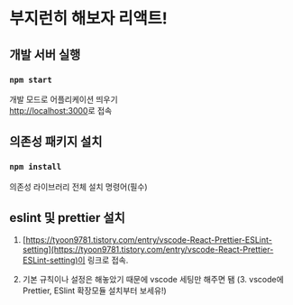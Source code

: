 # 부지런히 해보자 리액트!

## 개발 서버 실행

### `npm start`

개발 모드로 어플리케이션 띄우기\
[http://localhost:3000](http://localhost:3000)로 접속

## 의존성 패키지 설치

### `npm install`

의존성 라이브러리 전체 설치 명령어(필수)

## eslint 및 prettier 설치

1. [https://tyoon9781.tistory.com/entry/vscode-React-Prettier-ESLint-setting](https://tyoon9781.tistory.com/entry/vscode-React-Prettier-ESLint-setting)이 링크로 접속.

2. 기본 규칙이나 설정은 해놓았기 때문에 vscode 세팅만 해주면 됌 (3. vscode에 Prettier, ESlint 확장모듈 설치부터 보세유!)
